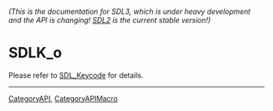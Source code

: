 ###### (This is the documentation for SDL3, which is under heavy development and the API is changing! [SDL2](https://wiki.libsdl.org/SDL2/) is the current stable version!)
# SDLK_o

Please refer to [SDL_Keycode](SDL_Keycode) for details.

----
[CategoryAPI](CategoryAPI), [CategoryAPIMacro](CategoryAPIMacro)

